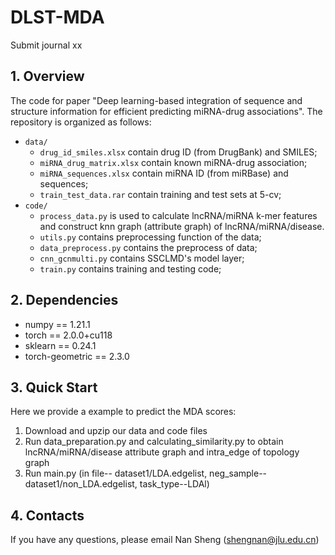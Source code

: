 # DLST-MDA
Submit journal xx
## 1. Overview
The code for paper "Deep learning-based integration of sequence and structure information for efficient predicting miRNA-drug associations". The repository is organized as follows:

+ `data/`
  * `drug_id_smiles.xlsx` contain drug ID (from DrugBank) and SMILES;
  * `miRNA_drug_matrix.xlsx` contain known miRNA-drug association;
  * `miRNA_sequences.xlsx` contain miRNA ID (from miRBase) and sequences;
  * `train_test_data.rar` contain training and test sets at 5-cv;
+ `code/`
  * `process_data.py` is used to calculate lncRNA/miRNA k-mer features and construct knn graph (attribute graph) of lncRNA/miRNA/disease.
  * `utils.py` contains preprocessing function of the data;
  * `data_preprocess.py` contains the preprocess of data;
  * `cnn_gcnmulti.py` contains SSCLMD's model layer;
  * `train.py` contains training and testing code;

## 2. Dependencies
* numpy == 1.21.1
* torch == 2.0.0+cu118
* sklearn == 0.24.1
* torch-geometric == 2.3.0

## 3. Quick Start
Here we provide a example to predict the MDA scores:

1. Download and upzip our data and code files
2. Run data_preparation.py and calculating_similarity.py to obtain lncRNA/miRNA/disease attribute graph and intra_edge of topology graph 
3. Run main.py (in file-- dataset1/LDA.edgelist, neg_sample-- dataset1/non_LDA.edgelist, task_type--LDAl)

## 4. Contacts
If you have any questions, please email Nan Sheng (shengnan@jlu.edu.cn)

